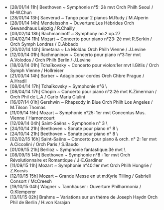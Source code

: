 - [28/01/14 11h] Beethoven ~ Symphonie n°5: 2è mvt Orch Philh Seoul / M-W.Chun
- [28/01/14 13h] Saeverud ~ Tango pour 2 pianos M.Rudy / M.Alperin
- [28/01/14 14h] Mendelssohn ~ Ouverture:Les Hébrides Orch Gewandhaus Leipzig / R.Chailly
- [03/02/14 18h] Rachmaninoff ~ Symphony no.2 op.27
- [04/02/14 11h] Mozart ~ Concerto pour piano n°23: 2è mvt R.Serkin / Orch Symph Londres / C.Abbado
- [20/02/14 14h] Smetana ~ La Moldau Orch Philh Vienne / J.Levine
- [12/03/14 01h] Rachmaninov ~ Concerto pour piano n°3:1er mvt A.Volodos / Orch Philh Berlin / J.Levine
- [18/03/14 01h] Tchaïkovsky ~ Concerto pour violon:1er mvt I.Gitlis / Orch Symph Vienne / Hollreiser
- [21/03/14 14h] Barber ~ Adagio pour cordes Orch Chbre Prague / A.Hradil
- [08/04/14 17h] Tchaïkovsky ~ Symphonie n°6 \
- [08/04/14 17h] Chopin ~ Concerto pour piano n°2:2è mvt K.Zimerman / Orch Phil de L.A / Carlo Maria Giulini
- [16/07/14 01h] Gershwin ~ Rhapsody in Blue Orch Philh Los Angeles / M.Tilson Thomas
- [11/09/14 15h] Mozart ~ Symphonie n°25: 1er mvt  Concentus Mus. Vienne / Harnoncourt
- [12/09/14 04h] Saint-Saëns ~ Symphonie n° 3 \
- [24/10/14 21h] Beethoven ~ Sonate pour piano n° 8 \
- [24/10/14 21h] Beethoven ~ Sonate pour piano n° 8 \
- [02/02/15 16h] Saint-Saëns ~ Concerto pour piano & orch. n° 2: 1er mvt  A.Ciccolini / Orch Paris / S.Baudo
- [01/09/15 21h] Berlioz ~ Symphonie fantastique:3è mvt \
- [08/09/15 14h] Beethoven ~ Symphonie n°8 : 1er mvt  Orch Révolutionnaire et Romantique / J-E.Gardiner
- [11/09/15 11h] Mozart ~ Symphonie n°40:1er mvt  Orch Philh Hongrie / Z.Kocsis
- [12/10/15 15h] Mozart ~ Grande Messe en ut m:Kyrie  Tilling / Gabrieli Consort / McCreesh
- [19/10/15 04h] Wagner ~ Tannhäuser : Ouverture  Philharmonia / O.Klemperer
- [13/11/15 02h] Brahms ~ Variations sur un thème de Joseph Haydn  Orch Phil de Berlin / H.von Karajan